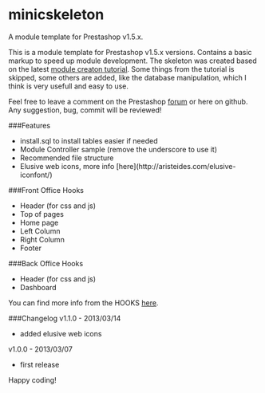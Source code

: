 minicskeleton
=============

A module template for Prestashop v1.5.x.

This is a module template for Prestashop v1.5.x versions. Contains a basic markup to speed up module development.
The skeleton was created based on the latest [module creaton tutorial](http://doc.prestashop.com/display/PS15/Creating+a+PrestaShop+module).
Some things from the tutorial is skipped, some others are added, like the database manipulation, which I think is very usefull and easy to use.

Feel free to leave a comment on the Prestashop [forum](http://www.prestashop.com/forums/topic/230453-free-module-minicskeleton-module-template-for-developers/page__p__1132752) or here on github. Any suggestion, bug, commit will be reviewed!

###Features
<ul>
<li>install.sql to install tables easier if needed</li>
<li>Module Controller sample (remove the underscore to use it)</li>
<li>Recommended file structure</li>
<li>Elusive web icons, more info [here](http://aristeides.com/elusive-iconfont/)</li>
</ul>

###Front Office Hooks
<ul>
<li>Header (for css and js)</li>
<li>Top of pages</li>
<li>Home page</li>
<li>Left Column</li>
<li>Right Column</li>
<li>Footer</li>
</ul>

###Back Office Hooks
<ul>
<li>Header (for css and js)</li>
<li>Dashboard</li>
</ul>

You can find more info from the HOOKS [here](http://doc.prestashop.com/display/PS15/Hooks+in+PrestaShop+1.5).

###Changelog
v1.1.0 - 2013/03/14
- added elusive web icons

v1.0.0 - 2013/03/07
- first release

Happy coding!
